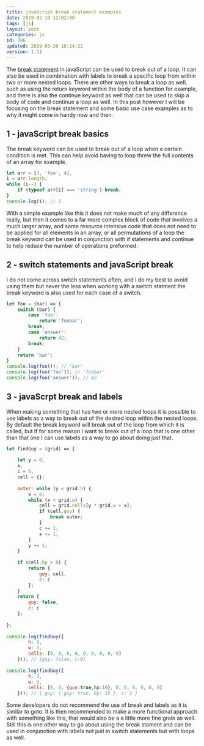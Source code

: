 ```yaml
---
title: javaScript break statement examples
date: 2019-02-19 12:02:00
tags: [js]
layout: post
categories: js
id: 386
updated: 2019-05-20 16:14:22
version: 1.11
---
```


The [break statement](https://developer.mozilla.org/en-US/docs/Web/JavaScript/Reference/Statements/break) in javaScript can be used to break out of a loop. It can also be used in combination with labels to break a specific loop from within two or more nested loops. There are other ways to break a loop as well, such as using the return keyword within the body of a function for example, and there is also the continue keyword as well that can be used to skip a body of code and continue a loop as well. In this post however I will be focusing on the break statement and some basic use case examples as to why it might come in handy now and then.

<!-- more -->

## 1 - javaScript break basics

The break keyword can be used to break out of a loop when a certain condition is met. This can help avoid having to loop threw the full contents of an array for example.

```js
let arr = [3, 'foo', 4],
i = arr.length;
while (i--) {
    if (typeof arr[i] === 'string') break;
}
console.log(i); // 1

```

With a simple example like this it does not make much of any difference really, but then it comes to a far more complex block of code that involves a much larger array, and some resource intensive code that does not need to be applied for all elements in an array, or all permutations of a loop the break keyword can be used in conjunction with if statements and continue to help reduce the number of operations preformed.

## 2 - switch statements and javaScript break

I do not come across switch statements often, and I do my best to avoid using them but never the less when working with a switch statment the break keyword is also used for each case of a switch.

```js
let foo = (bar) => {
    switch (bar) {
        case 'foo':
            return 'foobar';
        break;
        case 'answer':
            return 42;
        break;
    }
    return 'bar';
}
console.log(foo()); // 'bar'
console.log(foo('foo')); // 'foobar'
console.log(foo('answer')); // 42
```

## 3 - javaScrpt break and labels

When making something that has two or more nested loops it is possible to use labels as a way to break out of the desired loop within the nested loops. By default the break keyword will break out of the loop from which it is called, but if for some reason I want to break out of a loop that is one other than that one I can use labels as a way to go about doing just that.

```js
let findGuy = (grid) => {
 
    let y = 0,
    x,
    c = 0,
    cell = {};
 
    outer: while (y < grid.h) {
        x = 0;
        while (x < grid.w) {
            cell = grid.cells[y * grid.w + x];
            if (cell.guy) {
                break outer;
            }
            c += 1;
            x += 1;
        }
        y += 1;
    }
 
    if (cell.hp > 0) {
        return {
            guy: cell,
            c: c
        };
    }
    return {
        guy: false,
        c: c
    };
 
};
 
console.log(findGuy({
        h: 3,
        w: 3,
        cells: [0, 0, 0, 0, 0, 0, 0, 0, 0]
    })); // {guy: false, c:9}
 
console.log(findGuy({
        h: 3,
        w: 3,
        cells: [0, 0, {guy:true,hp:10}, 0, 0, 0, 0, 0, 0]
    })); // { guy: { guy: true, hp: 10 }, c: 2 }
```

Some developers do not recommend the use of break and labels as it is similar to goto. It is then recommended to make a more functional approach with something like this, that would also be a a little more fine grain as well. Still this is one other way to go about using the break stament and can be used in conjunction with labels not just in switch statements but with loops as well.